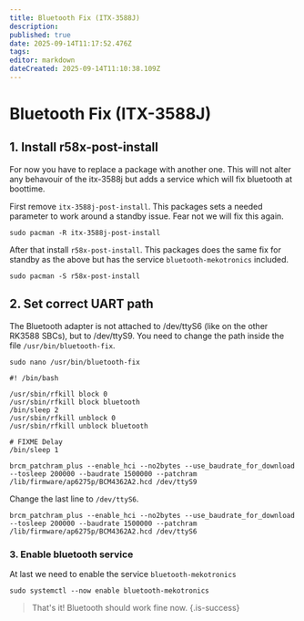 ```yaml
---
title: Bluetooth Fix (ITX-3588J)
description: 
published: true
date: 2025-09-14T11:17:52.476Z
tags: 
editor: markdown
dateCreated: 2025-09-14T11:10:38.109Z
---
```


# Bluetooth Fix (ITX-3588J)
## 1. Install r58x-post-install
For now you have to replace a package with another one. This will not alter any behavouir of the itx-3588j but adds a service which will fix bluetooth at boottime.

First remove `itx-3588j-post-install`. This packages sets a needed parameter to work around a standby issue. Fear not we will fix this again.
```
sudo pacman -R itx-3588j-post-install
```

After that install `r58x-post-install`. This packages does the same fix for standby as the above but has the service `bluetooth-mekotronics` included.

```
sudo pacman -S r58x-post-install
```

## 2. Set correct UART path
The Bluetooth adapter is not attached to /dev/ttyS6 (like on the other RK3588 SBCs), but to /dev/ttyS9. You need to change the path inside the file `/usr/bin/bluetooth-fix`.
```
sudo nano /usr/bin/bluetooth-fix
```
```
#! /bin/bash

/usr/sbin/rfkill block 0
/usr/sbin/rfkill block bluetooth
/bin/sleep 2
/usr/sbin/rfkill unblock 0
/usr/sbin/rfkill unblock bluetooth

# FIXME Delay
/bin/sleep 1

brcm_patchram_plus --enable_hci --no2bytes --use_baudrate_for_download --tosleep 200000 --baudrate 1500000 --patchram /lib/firmware/ap6275p/BCM4362A2.hcd /dev/ttyS9
```

Change the last line to `/dev/ttyS6`.

```
brcm_patchram_plus --enable_hci --no2bytes --use_baudrate_for_download --tosleep 200000 --baudrate 1500000 --patchram /lib/firmware/ap6275p/BCM4362A2.hcd /dev/ttyS6
```

### 3. Enable bluetooth service
At last we need to enable the service `bluetooth-mekotronics`

```
sudo systemctl --now enable bluetooth-mekotronics
```

> That's it! Bluetooth should work fine now.
{.is-success}
